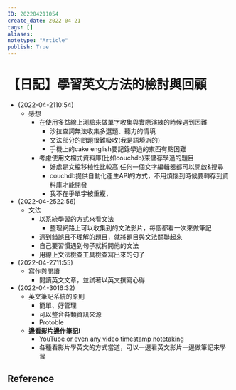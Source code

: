 ```yaml
---
ID: 202204211054
create_date: 2022-04-21
tags: []	
aliases:
notetype: "Article"
publish: True
---
```


# 【日記】學習英文方法的檢討與回顧

- (2022-04-2110:54)
	- 感想
		- 在使用多益線上測驗來做單字收集與實際演練的時候遇到困難
			- 沙拉查詞無法收集多選題、聽力的情境
			- 文法部分的問題很難吸收(我是語境派的)
			- 手機上的cake english要記錄學過的東西有點困難
		- 考慮使用文檔式資料庫(比如couchdb)來儲存學過的題目
			- 好處是文檔移植性比較高,任何一個文字編輯器都可以開啟&搜尋
			- couchdb提供自動化產生API的方式，不用煩惱到時候要轉存到資料庫才能開發
			- 我不在乎單字被重複，
- (2022-04-2522:56)
	- 文法
		- 以系統學習的方式來看文法
			- 整理網路上可以收集到的文法影片，每個都看一次來做筆記
		- 遇到錯誤且不理解的題目，就將題目與文法關聯起來
		- 自己要習慣遇到句子就拆開他的文法
		- 用線上文法檢查工具檢查寫出來的句子
- (2022-04-2711:55)
	- 寫作與閱讀
		- 閱讀英文文章，並試著以英文撰寫心得
- (2022-04-3016:32)
	- 英文筆記系統的原則
		- 簡單、好管理
		- 可以整合各類資訊來源
		- Protoble
	- **邊看影片邊作筆記!**
		- [YouTube or even any video timestamp notetaking](https://forum.obsidian.md/t/youtube-or-even-any-video-timestamp-notetaking/15884)
		- 各種看影片學英文的方式當道，可以一邊看英文影片一邊做筆記來學習


## Reference